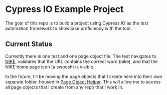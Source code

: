# Cypress IO Example Project
The goal of this repo is to build a project using Cypress IO as the test automation framework to showcase proficiency with the tool.

## Current Status
Currently there is one test and one page object file. The test navigates to [NIKE](https://wwww.nike.com), validates that the URL contains the correct word (nike), and that the NIKE home page icon (a swoosh) is visible.

In the future, I'll be moving the page objects that I create here into their own separate folder, housed in [Page Object Helper](https://github.com/DevynnGrey/pageobject-helper). This will allow me to access all page objects that I create from any repo that I work in.
